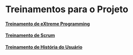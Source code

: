 # Treinamentos para o Projeto

#### [Treinamento de eXtreme Programming](treinamento-xp.md)
#### [Treinamento de Scrum](treinamento-scrum.md)
#### [Treinamento de História do Usuário](treinamento-us.md)
